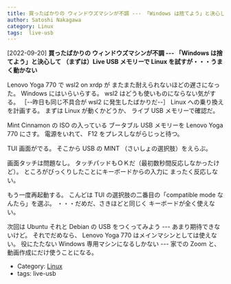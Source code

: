 ```yaml
---
title: 買ったばかりの ウィンドウズマシンが不調 --- 「Windows は捨てよう」と決心して （まずは）Live USB メモリーで Linux を試すが・・・うまく動かない
author: Satoshi Nakagawa
category: Linux
tags:  live-usb
---
```


[2022-09-20] **買ったばかりの ウィンドウズマシンが不調 --- 「Windows は捨てよう」と決心して （まずは）Live USB メモリーで Linux を試すが・・・うまく動かない** 

 Lenovo Yoga 770 で wsl2 on xrdp が
またまた耐えられないほどの遅さになった。
Windows にはいらいらする。
wsl2 はどうも使いものにならない気がする。
［--昨日も同じ不具合が wsl2 に発生したばかりだ--］
Linux への乗り換えを計画する。
まずは Linux が動くかどうか、
ライブ USB メモリーで確認だ。

 Mint Cinnamon の ISO の入っている
ブータブル USB メモリーを Lenovo Yoga 770 にさす。
電源をいれて、
F12 をプレスしながらじっと待つ。

 TUI 画面がでる。
そこから USB の MINT
（さいしょの選択肢）をえらぶ。

 画面タッチは問題なし。
タッチパッドもＯＫだ（最初数秒間反応しなかったけど）。
ところがびっくりしたことにキーボードからの入力に
まったく反応しない。

 もう一度再起動する。
こんどは
TUI の選択肢の二番目の「compatible mode なんたら」を選ぶ。
・・・だめだ、さきほどと同じく
キーボードが全く使えない。

 次回は Ubuntu それと Debian の USB をつくってみよう ---
あまり期待できないけど。
それでだめなら、
Lenovo Yoga 770 はメインマシンとしては使えない。
役にたたない Windows 専用マシンになるしかない ---
家での Zoom と、
動画作成にだけ使うことになる。

- Category: [Linux](https://merapano.github.io/categories.html#Linux)
- tags:  live-usb
